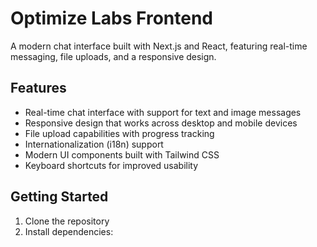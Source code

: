 # Optimize Labs Frontend

A modern chat interface built with Next.js and React, featuring real-time messaging, file uploads, and a responsive design.

## Features

- Real-time chat interface with support for text and image messages
- Responsive design that works across desktop and mobile devices
- File upload capabilities with progress tracking
- Internationalization (i18n) support
- Modern UI components built with Tailwind CSS
- Keyboard shortcuts for improved usability

## Getting Started

1. Clone the repository
2. Install dependencies:
